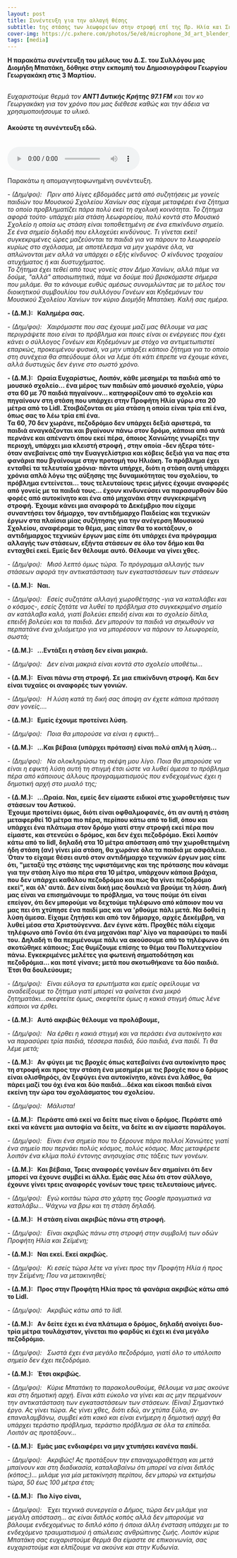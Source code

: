 ```yaml
---
layout: post
title: Συνέντευξη για την αλλαγή θέσης
subtitle: tης στάσης των λεωφορείων στην στροφή επί της Πρ. Ηλία και Σειμένη 
cover-img: https://c.pxhere.com/photos/5e/e8/microphone_3d_art_blender_party_media_communication_mic-824065.jpg!d
tags: [media]
---
```


<p>
<strong>Η παρακάτω συνέντευξη του μέλους του Δ.Σ. του Συλλόγου μας Διομήδη Μπατάκη, δόθηκε στην εκπομπή του Δημοσιογράφου Γεωργίου Γεωργακάκη 
στις 3 Μαρτίου.</strong><br><br>

<em>Ευχαριστούμε θερμά τον <strong>ΑΝΤ1 Δυτικής Κρήτης 97.1 FM</strong>  και τον κο Γεωργακάκη για τον χρόνο που μας διέθεσε καθώς και την άδεια να χρησιμοποιήσουμε το υλικό.</em>
</p>

<p>
<h4>Ακούστε τη συνέντευξη εδώ.</h4><br>


<audio controls>
   <source src="http://docs.google.com/uc?export=open&id=1TnBd07bL5x8ohv3eIaFD2oYcv-sbNE73" type="audio/mp3">
   <p>Your browser does not support HTML5 audio :(</p>
</audio> <br>



<p>
Παρακάτω η απομαγνητοφωνημένη συνέντευξη.</p>


<em>- (Δημ/φοι):&nbsp;&nbsp;
Πριν από λίγες εβδομάδες μετά από συζητήσεις με γονείς παιδιών του Μουσικού Σχολείου Χανίων σας είχαμε μεταφέρει ένα ζήτημα το οποίο προβληματίζει πάρα πολύ εκεί τη σχολική κοινότητα. Το ζήτημα αφορά τούτο∙ υπάρχει μία στάση λεωφορείου, πολύ κοντά στο Μουσικό Σχολείο η οποία ως στάση είναι τοποθετημένη σε ένα επικίνδυνο σημείο.  Σε ένα σημείο δηλαδή που ελλοχεύει κινδύνους. Τι γίνεται εκεί!  συγκεκριμένες ώρες μαζεύονται τα παιδιά για να πάρουν το λεωφορείο κυρίως στο σχόλασμα, με αποτέλεσμα να μην χωράνε όλα, να απλώνονται μεν αλλά να υπάρχει ο εξής κίνδυνος∙  Ο κίνδυνος τροχαίου ατυχήματος ή και δυστυχήματος.</em> <br>
<em>Το ζήτημα έχει τεθεί από τους γονείς στον Δήμο Χανίων, αλλά πάμε να δούμε, "αλλά" αποσιωπητικά,  πάμε να δούμε πού βρισκόμαστε σήμερα που μιλάμε. θα το κάνουμε ευθύς αμέσως συνομιλώντας με το μέλος του διοικητικού συμβουλίου του συλλόγου Γονέων και Κηδεμόνων του Μουσικού Σχολείου Χανίων τον κύριο Διομήδη Μπατάκη. Καλή σας ημέρα.</em>

<strong>- (Δ.Μ.):&nbsp;&nbsp;
Καλημέρα σας.</strong>

<em>- (Δημ/φοι):&nbsp;&nbsp;
 Χαιρόμαστε που σας έχουμε μαζί μας θέλουμε να μας περιγράψετε ποιο είναι το πρόβλημα και ποιες είναι οι ενέργειες που έχει κάνει ο σύλλογος Γονέων και Κηδεμόνων με στόχο να αντιμετωπιστεί επαρκώς, προκειμένου φυσικά, να μην υπάρξει κάποιο ζήτημα για το οποίο στη συνέχεια θα σπεύδουμε όλοι να λέμε ότι κάτι έπρεπε να έχουμε κάνει, αλλά δυστυχώς δεν έγινε στο σωστό χρόνο. </em>

<strong>- (Δ.Μ.):&nbsp;&nbsp;
Ωραία Ευχαρίστως,
Λοιπόν,  κάθε μεσημέρι τα παιδιά από το μουσικό σχολείο... ένα μέρος των παιδιών από μουσικό σχολείο, γύρω στα 60 με 70 παιδιά πηγαίνουν… κατηφορίζουν από το σχολείο και πηγαίνουν στη στάση που υπάρχει στην Προφήτη Ηλία γύρω στα 20 μέτρα από το Lidl.
Στοιβάζονται σε μία στάση η οποία είναι τρία επί ένα, όπως σας το λέω τρία επί ένα.</strong><br> 
<strong>Τα 60, 70 δεν χωράνε, πεζοδρόμιο δεν υπάρχει δεξιά αριστερά, τα παιδιά αναγκάζονται και βγαίνουν πάνω στον δρόμο, κάποια από αυτά περνάνε και απέναντι όπου εκεί πέρα, όποιος Χανιώτης γνωρίζει την περιοχή, υπάρχει μια κλειστή στροφή , στην οποία -δεν ήξερα τότε- όταν ανεβαίνεις από την Ευαγγελίστρια και κόβεις δεξιά για να πας στα φανάρια που βγαίνουμε στην προτομή του Ηλιάκη. Το πρόβλημα έχει ενταθεί τα τελευταία χρόνια∙ πάντα υπήρχε, διότι η στάση αυτή υπάρχει χρόνια απλά λόγω της αύξησης της δυναμικότητας του σχολείου, το πρόβλημα εντείνεται... τους τελευταίους τρεις μήνες έχουμε αναφορές από γονείς με τα παιδιά τους... έχουν κινδυνεύσει να παρασυρθούν δύο φορές από αυτοκίνητο και ένα από μηχανάκι στην συγκεκριμένη στροφή. 
Έχουμε κάνει μια αναφορά το Δεκέμβριο που είχαμε συναντήσει τον δήμαρχο, τον αντιδήμαρχο Παιδείας και τεχνικών έργων στα πλαίσια μίας συζήτησης για την ανέγερση Μουσικού Σχολείου, αναφέραμε το θέμα, μας είπαν θα το κοιτάξουν, ο αντιδήμαρχος τεχνικών έργων μας είπε ότι υπάρχει ένα πρόγραμμα αλλαγής των στάσεων, εξήντα στάσεων σε όλο τον δήμο και θα ενταχθεί εκεί. Εμείς δεν θέλουμε αυτό. Θέλουμε να γίνει χθες.</strong>

<em>- (Δημ/φοι):&nbsp;&nbsp;
Μισό λεπτό όμως τώρα. Το πρόγραμμα αλλαγής των στάσεων αφορά την αντικατάσταση των εγκαταστάσεων των στάσεων </em>

<strong>- (Δ.Μ.):&nbsp;&nbsp;
Ναι.</strong>

<em>- (Δημ/φοι):&nbsp;&nbsp;
Εσείς συζητάτε αλλαγή χωροθέτησης -για να καταλάβει και ο κόσμος-, εσείς ζητάτε να λυθεί το πρόβλημα στο συγκεκριμένο σημείο αν κατάλαβα καλά,  γιατί βολεύει επειδή είναι και το σχολείο δίπλα, επειδή βολεύει και τα παιδιά. Δεν μπορούν τα παιδιά να σηκωθούν να περπατάνε ένα χιλιόμετρο για να μπορέσουν να πάρουν το λεωφορείο, σωστά; </em>

<strong>- (Δ.Μ.):&nbsp;&nbsp;
...Εντάξει η στάση δεν είναι μακριά. </strong>

<em>- (Δημ/φοι):&nbsp;&nbsp;
Δεν είναι μακριά είναι κοντά στο σχολείο υποθέτω... </em>

<strong>- (Δ.Μ.):&nbsp;&nbsp;
Είναι πάνω στη στροφή. Σε μια επικίνδυνη στροφή. Και δεν είναι τυχαίες οι αναφορές των γονιών. </strong>


<em>- (Δημ/φοι):&nbsp;&nbsp;
  Η λύση κατά τη δική σας άποψη αν έχετε κάποια πρόταση σαν γονείς....</em>

<strong>- (Δ.Μ.):&nbsp;&nbsp;
Εμείς έχουμε προτείνει λύση.</strong>

<em>- (Δημ/φοι):&nbsp;&nbsp;
 Ποια θα μπορούσε να είναι η εφικτή...</em>

<strong>- (Δ.Μ.):&nbsp;&nbsp;
...Και βέβαια (υπάρχει πρόταση) είναι πολύ απλή η λύση...</strong>


<em>- (Δημ/φοι):&nbsp;&nbsp; 
Να ολοκληρώσω τη σκέψη μου λίγο. Ποια θα μπορούσε να είναι η εφικτή λύση αυτή τη στιγμή έτσι ώστε να λυθεί άμεσα το πρόβλημα πέρα από κάποιους άλλους προγραμματισμούς που ενδεχομένως έχει η δημοτική αρχή στο μυαλό της;</em>


<strong>- (Δ.Μ.):&nbsp;&nbsp;
...Ωραία. Ναι, εμείς δεν είμαστε ειδικοί στις χωροθετήσεις των στάσεων του Αστικού. </strong><br>
<strong>Έχουμε προτείνει όμως, διότι είναι οφθαλμοφανές, ότι αν αυτή η στάση μεταφερθεί 10 μέτρα πιο πέρα, περίπου κάτω από το lidl, όπου και υπάρχει ένα πλάτωμα στον δρόμο γιατί στην στροφή εκεί πέρα που είμαστε, και στενεύει ο δρόμος, και δεν έχει πεζοδρόμιο. Εκεί λοιπόν κάτω από το lidl, δηλαδή στα 10 μέτρα απόσταση από την χωροθετημένη ήδη στάση (αν) γίνει μία στάση, θα χωράνε όλα τα παιδιά με ασφάλεια.</strong><br> 
<strong>Όταν το είχαμε θέσει αυτό στον αντιδήμαρχο τεχνικών έργων μας είπε ότι, "μεταξύ της στάσης της υφιστάμενης και της πρότασης που κάναμε για την στάση λίγο πιο πέρα στα 10 μέτρα, υπάρχουν κάποια βράχια, που δεν υπάρχει καθόλου πεζοδρόμιο και πως θα γίνει πεζοδρόμιο εκεί", και όλ' αυτά.
Δεν είναι δική μας δουλειά να βρούμε τη λύση. Δική μας είναι να επισημάνουμε το πρόβλημα, να τους πούμε ότι είναι επείγον, ότι δεν μπορούμε να δεχτούμε τηλέφωνο από κάποιον που να μας πει ότι χτύπησε ένα παιδί μας και να 'ρθούμε πάλι μετά. Να δοθεί η λύση άμεσα. 
Είχαμε ζητήσει και από τον δήμαρχο, αρχές Δεκέμβρη, να λυθεί μέσα στα Χριστούγεννα. Δεν έγινε κάτι.
Προχθές πάλι είχαμε τηλέφωνο από Γονέα ότι ένα μηχανάκι παρ' λίγο να παρασύρει το παιδί του.
Δηλαδή τι θα περιμένουμε πάλι να ακούσουμε από το τηλέφωνο ότι σκοτώθηκε κάποιος;
Σας θυμίζουμε επίσης το θέμα του Πολυτεχνείου πάνω. Εγκεκριμένες μελέτες για φωτεινή σηματοδότηση και πεζοδρόμια... και ποτέ γίνανε; μετά που σκοτωθήκανε τα δύο παιδιά. Έτσι θα δουλεύουμε;</strong>

<em>- (Δημ/φοι):&nbsp;&nbsp;
Είναι εύλογα τα ερωτήματα και εμείς οφείλουμε να αναδείξουμε το ζήτημα γιατί μπορεί να φαίνεται ένα μικρό ζητηματάκι...σκεφτείτε όμως, σκεφτείτε όμως η κακιά στιγμή όπως λένε κάποιοι να έρθει. </em>

<strong>- (Δ.Μ.):&nbsp;&nbsp;
Αυτό ακριβώς θέλουμε να προλάβουμε,</strong>

<em>- (Δημ/φοι):&nbsp;&nbsp;
Να έρθει η κακιά στιγμή και να περάσει ένα αυτοκίνητο και να παρασύρει τρία παιδιά, τέσσερα παιδιά, δύο παιδιά, ένα παιδί.
Τι θα λέμε μετά; </em>

<strong>- (Δ.Μ.):&nbsp;&nbsp;
Αν φύγει με τις βροχές όπως κατεβαίνει ένα αυτοκίνητο προς τη στροφή και προς την στάση ένα μεσημέρι με τις βροχές που ο δρόμος είναι ολισθηρόςι, άν ξεφύγει ένα αυτοκίνητο, κάνει ένα λάθος, θα πάρει μαζί του όχι ένα και δύο παιδιά...δέκα και είκοσι παιδιά είναι εκείνη την ώρα του σχολάσματος του σχολείου.</strong>

<em>- (Δημ/φοι):&nbsp;&nbsp;
Μάλιστα! </em>

<strong>- (Δ.Μ.):&nbsp;&nbsp;
Περάστε από εκεί να δείτε πως είναι ο δρόμος. Περάστε από εκεί να κάνετε μια αυτοψία να δείτε, να δείτε κι αν είμαστε παράλογοι.</strong>

<em>- (Δημ/φοι):&nbsp;&nbsp;
Είναι ένα σημείο που το ξέρουνε πάρα πολλοί Χανιώτες γιατί ένα σημείο που περνάει πολύς κόσμος, πολύς κόσμος.
Μας μεταφέρετε λοιπόν ένα κλίμα πολύ έντονης ανησυχίας στις τάξεις των γονέων. </em>

<strong>- (Δ.Μ.):&nbsp;&nbsp;
Και βέβαια,
Τρεις αναφορές γονέων δεν σημαίνει ότι δεν μπορεί να έχουνε συμβεί κι άλλα. Εμάς σας λέω ότι στον σύλλογο, έχουνε γίνει τρεις αναφορές γονέων τους τρεις τελευταίους μήνες.</strong>

<em>- (Δημ/φοι):&nbsp;&nbsp;
 Εγώ κοιτάω τώρα στο χάρτη της Google πραγματικά να καταλάβω... Ψάχνω να βρω και τη στάση δηλαδή. </em>

<strong>- (Δ.Μ.):&nbsp;&nbsp;
Η στάση είναι ακριβώς πάνω στη στροφή.</strong>

<em>- (Δημ/φοι):&nbsp;&nbsp;
Είναι ακριβώς πάνω στη στροφή στην συμβολή των οδών Προφήτη Ηλία και Σεϊμένη;</em>

<strong>- (Δ.Μ.):&nbsp;&nbsp;
Ναι εκεί. Εκεί ακριβώς.</strong>

<em>- (Δημ/φοι):&nbsp;&nbsp;
Κι εσείς τώρα λέτε να γίνει προς την Προφήτη Ηλία ή προς την Σεϊμένη; Που να μετακινηθεί;</em>

<strong>- (Δ.Μ.):&nbsp;&nbsp;
 Προς στην Προφήτη Ηλία προς τά φανάρια ακριβώς κάτω από το Lidl.</strong>

<em>- (Δημ/φοι):&nbsp;&nbsp;
Aκριβώς κάτω από το lidl.</em>

<strong>- (Δ.Μ.):&nbsp;&nbsp;
Aν δείτε έχει κι ένα πλάτωμα ο δρόμος, δηλαδή ανοίγει δυο-τρία μέτρα τουλάχιστον, γίνεται πιο φαρδύς κι έχει κι ένα μεγάλο πεζοδρόμιο.</strong>

<em>- (Δημ/φοι):&nbsp;&nbsp;
Σωστά έχει ένα μεγάλο πεζοδρόμιο, γιατί όλο το υπόλοιπο σημείο δεν έχει πεζοδρόμιο.</em>

<strong>- (Δ.Μ.):&nbsp;&nbsp;
Έτσι ακριβώς.</strong>

<em>- (Δημ/φοι):&nbsp;&nbsp;
Κύριε Μπατάκη το παρακολουθούμε, θέλουμε να μας ακούνε και στη δημοτική αρχή. Είναι κάτι εύκολο να γίνει και ας μην περιμένουν την αντικατάσταση των εγκαταστάσεων των στάσεων. (Είναι) Σημαντικό έργο. Ας γίνει τώρα.
Ας γίνει χθες, διότι εδώ, αν χτύπα ξύλο, αν∙ επαναλαμβάνω, συμβεί κάτι κακό και είναι ενήμερη η δημοτική αρχή θα υπάρχει τεράστιο πρόβλημα, τεράστιο πρόβλημα σε όλα τα επίπεδα. Λοιπόν ας προτάξουν... </em>

<strong>- (Δ.Μ.):&nbsp;&nbsp;
Εμάς μας ενδιαφέρει να μην χτυπήσει κανένα παιδί.</strong>

<em>- (Δημ/φοι):&nbsp;&nbsp;
Ακριβώς! Ας προτάξουν την επαναχωροθέτηση και μετά μπαίνουν και στη διαδικασία, καταλαβαίνω ότι μπορεί να είναι διπλός (κόπος;)... μιλάμε για μία μετακίνηση περίπου, δεν μπορώ να εκτιμήσω τώρα, 50 έως 100 μέτρα έτσι;</em>

<strong>- (Δ.Μ.):&nbsp;&nbsp;
Πιο λίγο είναι,</strong>

<em>- (Δημ/φοι):&nbsp;&nbsp;
Έχει τεχνικά συνεργεία ο Δήμος, τώρα δεν μιλάμε για μεγάλη απόσταση... ας είναι διπλός κοπός αλλά δεν μπορούμε να βάλουμε ενδεχομένως το διπλό κόπο ή όποια άλλη ένσταση υπάρχει με το ενδεχόμενο τραυματισμού ή απώλειας ανθρώπινης ζωής. Λοιπόν κύριε Μπατάκη σας ευχαριστούμε θερμά Θα είμαστε σε επικοινωνία, σας ευχαριστούμε και ελπίζουμε να ακούνε και στην Κυδωνία.
</em>
